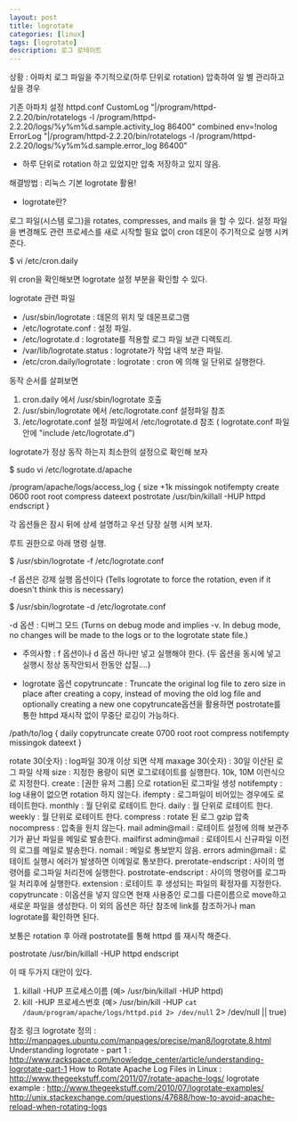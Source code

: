 ```yaml
---
layout: post
title: logrotate
categories: [linux]
tags: [logrotate]
description: 로그 로테이트 
---
```


상황 : 아파치 로그 파일을 주기적으로(하루 단위로 rotation) 압축하여 일 별 관리하고 싶을 경우

기존 아파치 설정  httpd.conf
CustomLog    "|/program/httpd-2.2.20/bin/rotatelogs -l /program/httpd-2.2.20/logs/%y%m%d.sample.activity_log 86400" combined env=!nolog
ErrorLog     "|/program/httpd-2.2.20/bin/rotatelogs -l /program/httpd-2.2.20/logs/%y%m%d.sample.error_log 86400"

* 하루 단위로 rotation 하고 있었지만 압축 저장하고 있지 않음.

해결방법 : 리눅스 기본 logrotate 활용!

* logrotate란? 

로그 파일(시스템 로그)을 rotates, compresses, and mails 을 할 수 있다.
설정 파일을 변경해도 관련 프로세스를 새로 시작할 필요 없이 cron 데몬이 주기적으로 실행 시켜준다.

$ vi /etc/cron.daily 

위 cron을 확인해보면 logrotate 설정 부분을 확인할 수 있다.

logrotate 관련 파일

 - /usr/sbin/logrotate : 데몬의 위치 및 데몬프로그램
 - /etc/logrotate.conf : 설정 파일.
 - /etc/logrotate.d : logrotate를 적용할 로그 파일 보관 디렉토리.
 - /var/lib/logrotate.status : logrotate가 작업 내역 보관 파일.
 - /etc/cron.daily/logrotate : logrotate : cron 에 의해 일 단위로 실행한다.



동작 순서를 살펴보면 
1. cron.daily 에서 /usr/sbin/logrotate 호출 
2. /usr/sbin/logrotate 에서 /etc/logrotate.conf 설정파일 참조 
3. /etc/logrotate.conf 설정 파일에서 /etc/logrotate.d 참조 ( logrotate.conf 파일 안에 "include /etc/logrotate.d")


logrotate가 정상 동작 하는지 최소한의 설정으로 확인해 보자

$ sudo vi /etc/logrotate.d/apache

/program/apache/logs/access_log {
  size +1k
  missingok
  notifempty
  create 0600 root root
  compress
  dateext
  postrotate
    /usr/bin/killall -HUP httpd
  endscript
}

각 옵션들은 잠시 뒤에 상세 설명하고 우선 당장 실행 시켜 보자.

루트 권한으로 아래 명령 실행.

$ /usr/sbin/logrotate -f /etc/logrotate.conf

-f 옵션은 강제 실행 옵션이다 (Tells logrotate to force the rotation, even if it doesn't think this is necessary)

$ /usr/sbin/logrotate -d /etc/logrotate.conf

-d 옵션 : 디버그 모드 (Turns on debug mode and implies -v. In debug mode, no changes will be made to the logs or to the logrotate state file.)

* 주의사항 : f 옵션이나 d 옵션 하나만 넣고 실행해야 한다. (두 옵션을 동시에 넣고 실행시 정상 동작안되서 한동안 삽질....)

* logrotate 옵션
copytruncate : Truncate the original log file to zero size in place after creating a copy, instead of moving the old log file and optionally creating a new one 
copytruncate옵션을 활용하면 postrotate를 통한 httpd 재시작 없이 무중단 로깅이 가능하다.

/path/to/log {
  daily
  copytruncate
  create 0700 root root
  compress
  notifempty
  missingok
  dateext
}

rotate 30(숫자)  : log파일 30개 이상 되면 삭제
maxage 30(숫자) : 30일 이산된 로그 파일 삭제
size : 지정한 용량이 되면 로그로테이트를 실행한다. 10k, 10M 이런식으로 지정한다.
create : [권한 유저 그룹] 으로 rotation된 로그파일 생성
notifempty : log 내용이 없으면 rotation 하지 않는다.
ifempty : 로그파일이 비어있는 경우에도 로테이트한다.
monthly : 월 단위로 로테이트 한다.
daily : 월 단위로 로테이트 한다.
weekly : 월 단위로 로테이트 한다.
compress : rotate 된 로그 gzip 압축
nocompress : 압축을 원치 않는다.
mail admin@mail : 로테이트 설정에 의해 보관주기가 끝난 파일을 메일로 발송한다.
mailfirst admin@mail : 로테이트시 신규파일 이전의 로그를 메일로 발송한다.
nomail : 메일로 통보받지 않음.
errors admin@mail : 로테이트 실행시 에러가 발생하면 이메일로 통보한다.
prerotate-endscript : 사이의 명령어를 로그파일 처리전에 실행한다.
postrotate-endscript : 사이의 명령어를 로그파일 처리후에 실행한다.
extension : 로테이트 후 생성되는 파일의 확정자를 지정한다.
copytruncate : 이옵션을 넣지 않으면 현재 사용중인 로그를 다른이름으로 move하고 새로운 파일을 생성한다.
이 외의 옵션은 하단 참조에 link를 참조하거나 man logrotate를 확인하면 된다. 

보통은 rotation 후 아래 postrotate를 통해 httpd 를 재시작 해준다. 

postrotate
    /usr/bin/killall -HUP httpd
endscript

이 때 두가지 대안이 있다. 

1. killall -HUP 프로세스이름  (예> /usr/bin/killall -HUP httpd)
2. kill -HUP 프로세스번호 (예> /usr/bin/kill -HUP `cat /daum/program/apache/logs/httpd.pid 2> /dev/null` 2> /dev/null || true)

참조 링크 
logrotate 정의 : http://manpages.ubuntu.com/manpages/precise/man8/logrotate.8.html
Understanding logrotate - part 1 : http://www.rackspace.com/knowledge_center/article/understanding-logrotate-part-1
How to Rotate Apache Log Files in Linux : http://www.thegeekstuff.com/2011/07/rotate-apache-logs/ 
logrotate example : http://www.thegeekstuff.com/2010/07/logrotate-examples/
http://unix.stackexchange.com/questions/47688/how-to-avoid-apache-reload-when-rotating-logs
